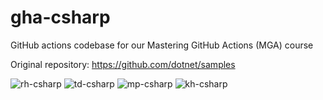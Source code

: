 # gha-csharp
GitHub actions codebase for our Mastering GitHub Actions (MGA) course

Original repository: https://github.com/dotnet/samples

![rh-csharp](https://github.com/rhundhausen/gha-csharp/workflows/rh-csharp/badge.svg)
![td-csharp](https://github.com/rhundhausen/gha-csharp/workflows/td-csharp/badge.svg)
![mp-csharp](https://github.com/rhundhausen/gha-csharp/workflows/mp-csharp/badge.svg)
![kh-csharp](https://github.com/rhundhausen/gha-csharp/workflows/kh-csharp/badge.svg)
